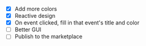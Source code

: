 - [x] Add more colors
- [x] Reactive design
- [x] On event clicked, fill in that event's title and color
- [ ] Better GUI
- [ ] Publish to the marketplace

